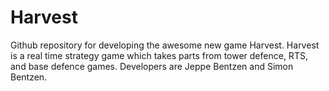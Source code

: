 # Harvest
Github repository for developing the awesome new game Harvest. Harvest is a real time strategy game which takes parts from tower defence, RTS, and base defence games. Developers are Jeppe Bentzen and Simon Bentzen.
